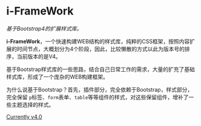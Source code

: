 # i-FrameWork
*基于Bootstrap4的扩展样式库。*

**i-FrameWork**，一个快速构建WEB结构的样式库，纯粹的CSS框架，按照内容扩展的时间节点，大概划分为4个阶段，因此，比较懒散的方式以此为版本号的排序，当前版本的是V4。

基于Bootstrap样式库的一些思路，结合自己日常工作的需求，大量的扩充了基础样式库，形成了一个庞杂的WEB构建框架。

为什么说基于Bootstrap？首先，插件部分，完全依赖于Bootstrap，样式部分，完全保留 `p`标签、`form`表单、`table`等等组件的样式，对这些保留组件，增补了一些主题选择的样式。

[Currently v4.0](#)